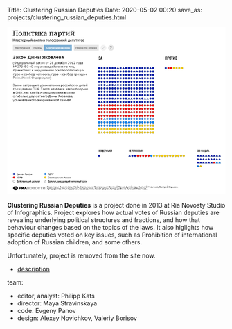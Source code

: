 Title: Clustering Russian Deputies
Date: 2020-05-02 00:20
save_as: projects/clustering_russian_deputies.html

![screenshot](../static/vis-gosduma-cluster.png)

**Clustering Russian Deputies** is a project done in 2013 at Ria Novosty Studio of Infographics. Project explores how actual votes of Russian deputies are revealing underlying political structures and fractions, and how that behaviour changes based on the topics of the laws. It also higlights how specific deputies voted on key issues, such as Prohibition of international adoption of Russian children, and some others.

Unfortunately, project is removed from the site now.
- [description](https://ria.ru/20130708/948263330.html)


team: 
- editor, analyst: Philipp Kats
- director: Maya Stravinskaya
- code: Evgeny Panov
- design: Alexey Novichkov, Valeriy Borisov





